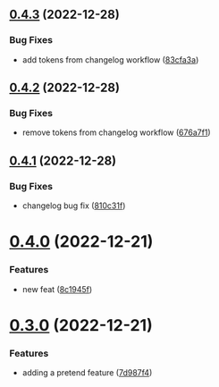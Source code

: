 ## [0.4.3](https://github.com/joshlynchONS/pytest_demo/compare/v0.4.2...v0.4.3) (2022-12-28)


### Bug Fixes

* add tokens from changelog workflow ([83cfa3a](https://github.com/joshlynchONS/pytest_demo/commit/83cfa3afd5dbbc36f48b664b85b1d34d64d615da))



## [0.4.2](https://github.com/joshlynchONS/pytest_demo/compare/v0.4.1...v0.4.2) (2022-12-28)


### Bug Fixes

* remove tokens from changelog workflow ([676a7f1](https://github.com/joshlynchONS/pytest_demo/commit/676a7f1baaec96bad93c08c02ee40cb960546a75))



## [0.4.1](https://github.com/joshlynchONS/pytest_demo/compare/v0.4.0...v0.4.1) (2022-12-28)


### Bug Fixes

* changelog bug fix ([810c31f](https://github.com/joshlynchONS/pytest_demo/commit/810c31f817251a08983f27ca24e80e293eb07292))



# [0.4.0](https://github.com/joshlynchONS/pytest_demo/compare/v0.3.0...v0.4.0) (2022-12-21)


### Features

* new feat ([8c1945f](https://github.com/joshlynchONS/pytest_demo/commit/8c1945fdeabc1671c4bd3c3d5190ea55c5f3d2f1))



# [0.3.0](https://github.com/joshlynchONS/pytest_demo/compare/v0.2.0...v0.3.0) (2022-12-21)


### Features

* adding a pretend feature ([7d987f4](https://github.com/joshlynchONS/pytest_demo/commit/7d987f4ff027dd8c3ef868649d4cf607c77a85cc))



